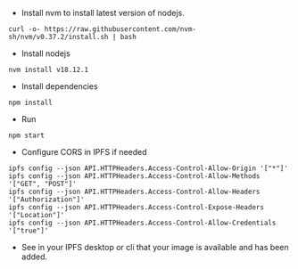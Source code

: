 - Install nvm to install latest version of nodejs.
```
curl -o- https://raw.githubusercontent.com/nvm-sh/nvm/v0.37.2/install.sh | bash
```
- Install nodejs
```
nvm install v18.12.1
```
- Install dependencies
```
npm install
```
- Run
```
npm start
```
- Configure CORS in IPFS if needed
```
ipfs config --json API.HTTPHeaders.Access-Control-Allow-Origin '["*"]'
ipfs config --json API.HTTPHeaders.Access-Control-Allow-Methods '["GET", "POST"]'
ipfs config --json API.HTTPHeaders.Access-Control-Allow-Headers '["Authorization"]'
ipfs config --json API.HTTPHeaders.Access-Control-Expose-Headers '["Location"]'
ipfs config --json API.HTTPHeaders.Access-Control-Allow-Credentials '["true"]'
```
- See in your IPFS desktop or cli that your image is available and has been added.
